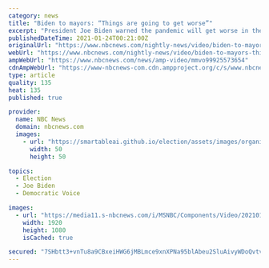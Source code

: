 ```yaml
---
category: news
title: "Biden to mayors: “Things are going to get worse”"
excerpt: "President Joe Biden warned the pandemic will get worse in the next several months, and he urged more personal responsibility. NBC News confirmed former President Trump engaged in a plan to upend the Justice Department to overturn the election."
publishedDateTime: 2021-01-24T00:21:00Z
originalUrl: "https://www.nbcnews.com/nightly-news/video/biden-to-mayors-things-are-going-to-get-worse-99925573654"
webUrl: "https://www.nbcnews.com/nightly-news/video/biden-to-mayors-things-are-going-to-get-worse-99925573654"
ampWebUrl: "https://www.nbcnews.com/news/amp-video/mmvo99925573654"
cdnAmpWebUrl: "https://www-nbcnews-com.cdn.ampproject.org/c/s/www.nbcnews.com/news/amp-video/mmvo99925573654"
type: article
quality: 135
heat: 135
published: true

provider:
  name: NBC News
  domain: nbcnews.com
  images:
    - url: "https://smartableai.github.io/election/assets/images/organizations/nbcnews.com-50x50.jpg"
      width: 50
      height: 50

topics:
  - Election
  - Joe Biden
  - Democratic Voice

images:
  - url: "https://media11.s-nbcnews.com/i/MSNBC/Components/Video/202101/nn_kod_biden_agenda_trump_impeachment_210123_1611447127689.jpg"
    width: 1920
    height: 1080
    isCached: true

secured: "7SHbtt3+vnTu8a9CBxeiHWG6jMBLmce9xnXPNa95blAbeu2SluAivyWDoQvtvzsHsTDtwplK6pZl3gxyPaKJeUkhONNQmpZhwc0nmYGd5CXH86kRbcZbhLCS6JQX3uo0jzUy7RqxKisvrtjr1LXjAjWlqYMud1KkdkPLRAxxsFWdZhLGM/ZMbDLKL834rAZqLSfjVKhT8aRGDJ3UVt6kiBA3x0NRg48JnEYgiQVWeAbS3J/E/RtBFHU9aPtxrlN0NthqgnWNBEqHOg1i7ONqfFFUetTc+YcBcfObODnE28ySpmlo44oD2qqoAgmzr5sqoLYSkLTD6auek1/ikTIg1cY+8t+XUM9114Yv5bMv2qY=;TKFNNBjWoYu6yoM5V0hFQQ=="
---
```


